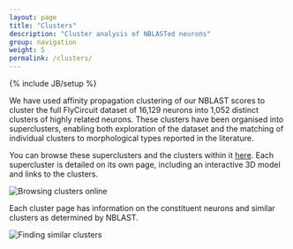 ```yaml
---
layout: page
title: "Clusters"
description: "Cluster analysis of NBLASTed neurons"
group: navigation
weight: 5
permalink: /clusters/
---
```

{% include JB/setup %}

We have used affinity propagation clustering of our NBLAST scores to cluster the full FlyCircuit dataset of 16,129 neurons into 1,052 distinct clusters of highly related neurons. These clusters have been organised into superclusters, enabling both exploration of the dataset and the matching of individual clusters to morphological types reported in the literature. 

You can browse these superclusters and the clusters within it [here](http://jefferislab.org/si/nblast/clusters/). Each supercluster is detailed on its own page, including an interactive 3D model and links to the clusters. 

![Browsing clusters online](../images/supercluster.png)

Each cluster page has information on the constituent neurons and similar clusters as determined by NBLAST.

![Finding similar clusters](../images/cluster.png)